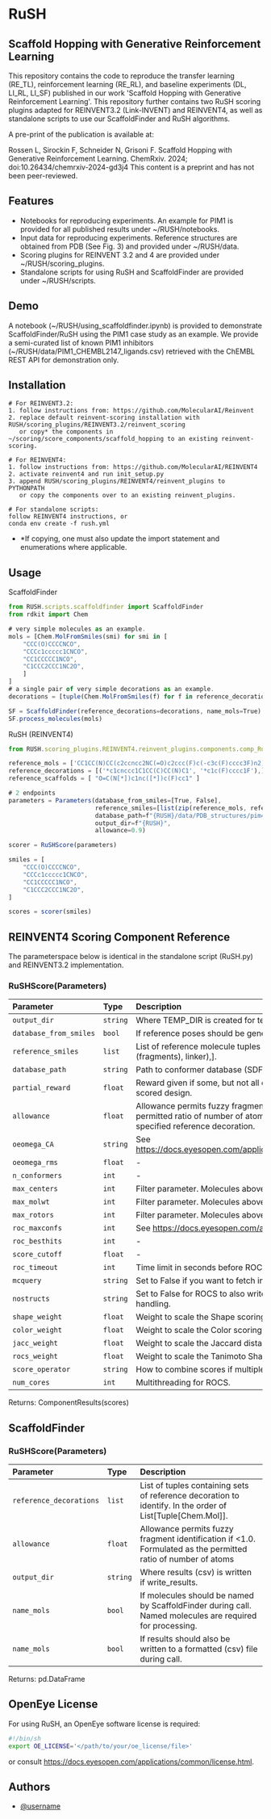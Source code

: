 # RuSH
## Scaffold Hopping with Generative Reinforcement Learning

This repository contains the code to reproduce the transfer learning (RE_TL), reinforcement learning (RE_RL), and baseline experiments (DL, LI_RL, LI_SF) published in our work 'Scaffold Hopping with Generative Reinforcement Learning'. This repository further contains two RuSH scoring plugins adapted for REINVENT3.2 (Link-INVENT) and REINVENT4, as well as standalone scripts to use our ScaffoldFinder and RuSH algorithms. 

A pre-print of the publication is available at:

Rossen L, Sirockin F, Schneider N, Grisoni F. Scaffold Hopping with Generative Reinforcement Learning. ChemRxiv. 2024; doi:10.26434/chemrxiv-2024-gd3j4 This content is a preprint and has not been peer-reviewed.

## Features

- Notebooks for reproducing experiments. An example for PIM1 is provided for all published results under ~/RUSH/notebooks.
- Input data for reproducing experiments. Reference structures are obtained from PDB (See Fig. 3) and provided under ~/RUSH/data.
- Scoring plugins for REINVENT 3.2 and 4 are provided under ~/RUSH/scoring_plugins.
- Standalone scripts for using RuSH and ScaffoldFinder are provided under ~/RUSH/scripts.

## Demo

A notebook (~/RUSH/using_scaffoldfinder.ipynb) is provided to demonstrate ScaffoldFinder/RuSH using the PIM1 case study as an example. We provide a semi-curated list of known PIM1 inhibitors (~/RUSH/data/PIM1_CHEMBL2147_ligands.csv) retrieved with the ChEMBL REST API for demonstration only.

## Installation

```
# For REINVENT3.2:
1. follow instructions from: https://github.com/MolecularAI/Reinvent
2. replace default reinvent-scoring installation with RUSH/scoring_plugins/REINVENT3.2/reinvent_scoring
   or copy* the components in ~/scoring/score_components/scaffold_hopping to an existing reinvent-scoring.

# For REINVENT4:
1. follow instructions from: https://github.com/MolecularAI/REINVENT4
2. activate reinvent4 and run init_setup.py
3. append RUSH/scoring_plugins/REINVENT4/reinvent_plugins to PYTHONPATH
   or copy the components over to an existing reinvent_plugins.

# For standalone scripts:
follow REINVENT4 instructions, or
conda env create -f rush.yml
```

* *If copying, one must also update the import statement and enumerations where applicable.

## Usage

ScaffoldFinder
```javascript
from RUSH.scripts.scaffoldfinder import ScaffoldFinder
from rdkit import Chem

# very simple molecules as an example.
mols = [Chem.MolFromSmiles(smi) for smi in [
    "CCC(O)CCCCNCO",
    "CCCc1ccccc1CNCO",
    "CC1CCCCC1NCO",
    "C1CCC2CCC1NC2O",
    ]
]
# a single pair of very simple decorations as an example.
decorations = [tuple(Chem.MolFromSmiles(f) for f in reference_decoration_tuple) for reference_decoration_tuple in [('*C', "*O"),]]

SF = ScaffoldFinder(reference_decorations=decorations, name_mols=True)
SF.process_molecules(mols)
```

RuSH (REINVENT4)
```javascript
from RUSH.scoring_plugins.REINVENT4.reinvent_plugins.components.comp_RuSHscore import RuSHScore, Parameters

reference_mols = ['CC1CC(N)CC(c2ccncc2NC(=O)c2ccc(F)c(-c3c(F)cccc3F)n2)C1'] #pim447
reference_decorations = [('*c1cnccc1C1CC(C)CC(N)C1', '*c1c(F)cccc1F'),]
reference_scaffolds = [ "O=C(N[*])c1nc([*])c(F)cc1" ]

# 2 endpoints
parameters = Parameters(database_from_smiles=[True, False],
                        reference_smiles=[list(zip(reference_mols, reference_decorations, reference_scaffolds)),],
                        database_path=f"{RUSH}/data/PDB_structures/pim447.sdf",
                        output_dir=f"{RUSH}",
                        allowance=0.9)

scorer = RuSHScore(parameters)

smiles = [
    "CCC(O)CCCCNCO",
    "CCCc1ccccc1CNCO",
    "CC1CCCCC1NCO",
    "C1CCC2CCC1NC2O",
]

scores = scorer(smiles)
```

## REINVENT4 Scoring Component Reference

The parameterspace below is identical in the standalone script (RuSH.py) and REINVENT3.2 implementation.

### RuSHScore(Parameters)

| Parameter | Type     | Description                |
| :-------- | :------- | :------------------------- |
| `output_dir` | `string` | Where TEMP_DIR is created for temporary files produced by OMEGA/ROCS. |
| `database_from_smiles` | `bool` | If reference poses should be generated (with OMEGA) from SMILES instead. |
| `reference_smiles` | `list` | List of reference molecule tuples to 'hop' from. In the order of [(mol, (fragments), linker),]. |
| `database_path` | `string` | Path to conformer database (SDF or OEB) to use as reference poses in ROCS. |
| `partial_reward` | `float` | Reward given if some, but not all decorations are correctly included in the scored design. |
| `allowance` | `float` | Allowance permits fuzzy fragment identification if <1.0. Formulated as the permitted ratio of number of atoms between the identified decoration and the specified reference decoration. |
| `oeomega_CA` | `string` | See https://docs.eyesopen.com/applications/omega/omega/omega_opt_params.html |
| `oeomega_rms` | `float` | - |
| `n_conformers` | `int` | - |
| `max_centers` | `int` | Filter parameter. Molecules above threshold are not scored. |
| `max_molwt` | `int` | Filter parameter. Molecules above threshold are not scored. |
| `max_rotors` | `int` | Filter parameter. Molecules above threshold are not scored. |
| `roc_maxconfs` | `int` | See https://docs.eyesopen.com/applications/rocs/rocs/rocs_opt_params.html |
| `roc_besthits` | `int` | - |
| `score_cutoff` | `float` | - |
| `roc_timeout` | `int` | Time limit in seconds before ROCS subroutine raises a TimeoutError. |
| `mcquery` | `string` | Set to False if you want to fetch individual conformer hits. |
| `nostructs` | `string` | Set to False for ROCS to also write poses to a file for visual inspection/further handling. |
| `shape_weight` | `float` | Weight to scale the Shape scoring in ROCS. |
| `color_weight` | `float` | Weight to scale the Color scoring in ROCS. |
| `jacc_weight` | `float` | Weight to scale the Jaccard distance scoring (as Harmonic mean). |
| `rocs_weight` | `float` | Weight to scale the Tanimoto Shape & Color scoring (as Harmonic mean). |
| `score_operator` | `string` | How to combine scores if multiple reference molecules are provided. |
| `num_cores` | `int` | Multithreading for ROCS. |

Returns: ComponentResults(scores)

## ScaffoldFinder

### RuSHScore(Parameters)

| Parameter | Type     | Description                |
| :-------- | :------- | :------------------------- |
| `reference_decorations` | `list` | List of tuples containing sets of reference decoration to identify. In the order of List[Tuple[Chem.Mol]]. |
| `allowance` | `float` | Allowance permits fuzzy fragment identification if <1.0. Formulated as the permitted ratio of number of atoms 
| `output_dir` | `string` | Where results (csv) is written if write_results. |
| `name_mols` | `bool` | If molecules should be named by ScaffoldFinder during call. Named molecules are required for processing. |
| `name_mols` | `bool` | If results should also be written to a formatted (csv) file during call. |

Returns: pd.DataFrame

## OpenEye License

For using RuSH, an OpenEye software license is required:
```bash
#!/bin/sh
export OE_LICENSE='</path/to/your/oe_license/file>'
```
or consult https://docs.eyesopen.com/applications/common/license.html.


## Authors

- [@username](https://github.com/LRossentue)
